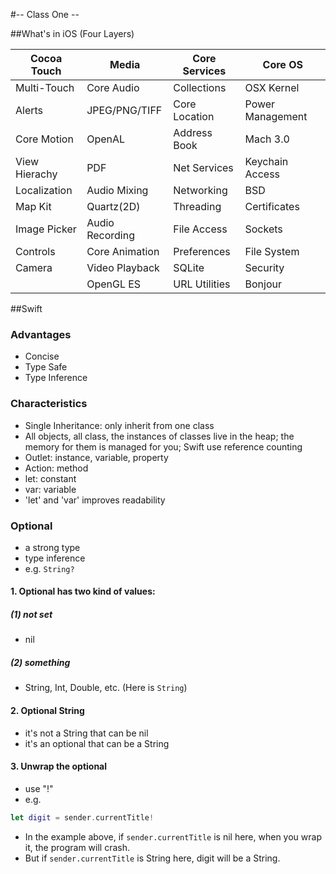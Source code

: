 #-- Class One --

##What's in iOS (Four Layers)

| Cocoa Touch     | Media             | Core Services    | Core OS           |
| --------------- | ----------------- | ---------------- | ----------------- |
| Multi-Touch     | Core Audio        | Collections      | OSX Kernel        |
| Alerts          | JPEG/PNG/TIFF     | Core Location    | Power Management  |
| Core Motion     | OpenAL            | Address Book     | Mach 3.0          |
| View Hierachy   | PDF               | Net Services     | Keychain Access   |
| Localization    | Audio Mixing      | Networking       | BSD               |
| Map Kit         | Quartz(2D)        | Threading        | Certificates      |
| Image Picker    | Audio Recording   | File Access      | Sockets           |
| Controls        | Core Animation    | Preferences      | File System       |
| Camera          | Video Playback    | SQLite           | Security          |
|                 | OpenGL ES         | URL Utilities    | Bonjour           |

##Swift
### Advantages
* Concise
* Type Safe
* Type Inference

### Characteristics
* Single Inheritance: only inherit from one class
* All objects, all class, the instances of classes live in the heap; the memory for them is managed for you; Swift use reference counting
* Outlet: instance, variable, property
* Action: method
* let: constant
* var: variable
* 'let' and 'var' improves readability

### Optional
* a strong type
* type inference
* e.g. ```String?```

#### 1. Optional has two kind of values:
##### (1) not set
* nil

##### (2) something
* String, Int, Double, etc. (Here is ```String```)

#### 2. Optional String
* it's not a String that can be nil
* it's an optional that can be a String

#### 3. Unwrap the optional
* use "!"
* e.g. 
```swift
let digit = sender.currentTitle!
```
* In the example above, if ```sender.currentTitle``` is nil here, when you wrap it, the program will crash.
* But if ```sender.currentTitle``` is String here, digit will be a String.